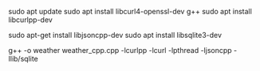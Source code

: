 sudo apt update
sudo apt install libcurl4-openssl-dev g++
sudo apt install libcurlpp-dev

sudo apt-get install libjsoncpp-dev
sudo apt install libsqlite3-dev


g++ -o weather weather_cpp.cpp -lcurlpp -lcurl -lpthread -ljsoncpp -Ilib/sqlite